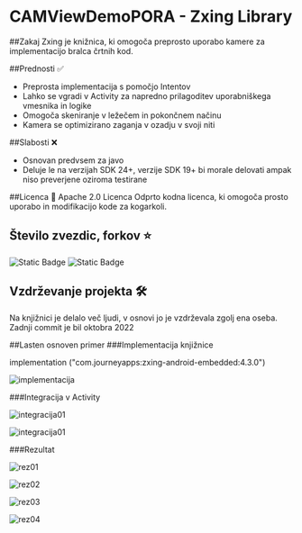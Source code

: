 # CAMViewDemoPORA - Zxing Library

##Zakaj
Zxing je knižnica, ki omogoča preprosto uporabo kamere za implementacijo bralca črtnih kod.

##Prednosti ✅
- Preprosta implementacija s pomočjo Intentov
- Lahko se vgradi v Activity za napredno prilagoditev uporabniškega vmesnika in logike
- Omogoča skeniranje v ležečem in pokončnem načinu
- Kamera se optimizirano zaganja v ozadju v svoji niti 


##Slabosti ❌
- Osnovan predvsem za javo
- Deluje le na verzijah SDK 24+, verzije SDK 19+ bi morale delovati ampak niso preverjene oziroma testirane

##Licenca 📄
Apache 2.0 Licenca
Odprto kodna licenca, ki omogoča prosto uporabo in modifikacijo kode za kogarkoli.

## Število zvezdic, forkov ⭐

![Static Badge](https://img.shields.io/badge/Stars-5800-blue)
![Static Badge](https://img.shields.io/badge/Forks-1300-blue)

## Vzdrževanje projekta 🛠️
Na knjižnici je delalo več ljudi, v osnovi jo je vzdrževala zgolj ena oseba.
Zadnji commit je bil oktobra 2022

##Lasten osnoven primer
###Implementacija knjižnice

implementation ("com.journeyapps:zxing-android-embedded:4.3.0")

![implementacija](/assets/implementacija.png)

###Integracija v Activity

![integracija01](/assets/preprostaIntegracija01.png)

![integracija01](/assets/preprostaIntegracija02.png)

###Rezultat

![rez01](/assets/rezultat01.jpg)

![rez02](/assets/rezultat02.jpg)

![rez03](/assets/rezultat03.jpg)

![rez04](/assets/rezultat04.jpg)






